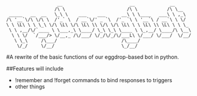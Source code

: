 ```
                   __                         __             __
                  /\ \                       /\ \           /\ \__
 _____   __  __   \_\ \    ___    ___      __\ \ \____   ___\ \ ,_\
/\ '__`\/\ \/\ \  /'_` \  / __`\/' _ `\  /'_ `\ \ '__`\ / __`\ \ \/
\ \ \L\ \ \ \_\ \/\ \L\ \/\ \L\ \\ \/\ \/\ \L\ \ \ \L\ \\ \L\ \ \ \_
 \ \ ,__/\/`____ \ \___,_\ \____/ \_\ \_\ \____ \ \_,__/ \____/\ \__\
  \ \ \/  `/___/> \/__,_ /\/___/ \/_/\/_/\/___L\ \/___/ \/___/  \/__/
   \ \_\     /\___/                        /\____/
    \/_/     \/__/                         \_/__/
```

#A rewrite of the basic functions of our eggdrop-based bot in python.

##Features will include
* !remember and !forget commands to bind responses to triggers
* other things
